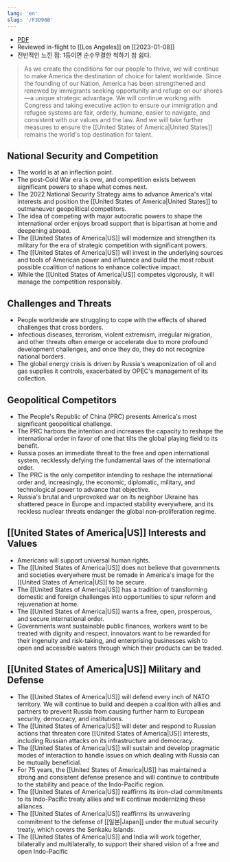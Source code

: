 ```yaml
---
lang: 'en'
slug: '/F3D96B'
---
```


- [PDF](https://www.whitehouse.gov/wp-content/uploads/2022/10/Biden-Harris-Administrations-National-Security-Strategy-10.2022.pdf)
- Reviewed in-flight to [[Los Angeles]] on [[2023-01-08]]
- 전반적인 느낀 점: 1등이면 순수무결한 척하기 참 쉽다.

> As we create the conditions for our people to thrive, we will continue to make America the destination of choice for talent worldwide. Since the founding of our Nation, America has been strengthened and renewed by immigrants seeking opportunity and refuge on our shores—a unique strategic advantage. We will continue working with Congress and taking executive action to ensure our immigration and refugee systems are fair, orderly, humane, easier to navigate, and consistent with our values and the law. And we will take further measures to ensure the [[United States of America|United States]] remains the world's top destination for talent.

## National Security and Competition

- The world is at an inflection point.
- The post-Cold War era is over, and competition exists between significant powers to shape what comes next.
- The 2022 National Security Strategy aims to advance America's vital interests and position the [[United States of America|United States]] to outmaneuver geopolitical competitors.
- The idea of competing with major autocratic powers to shape the international order enjoys broad support that is bipartisan at home and deepening abroad.
- The [[United States of America|US]] will modernize and strengthen its military for the era of strategic competition with significant powers.
- The [[United States of America|US]] will invest in the underlying sources and tools of American power and influence and build the most robust possible coalition of nations to enhance collective impact.
- While the [[United States of America|US]] competes vigorously, it will manage the competition responsibly.

## Challenges and Threats

- People worldwide are struggling to cope with the effects of shared challenges that cross borders.
- Infectious diseases, terrorism, violent extremism, irregular migration, and other threats often emerge or accelerate due to more profound development challenges, and once they do, they do not recognize national borders.
- The global energy crisis is driven by Russia's weaponization of oil and gas supplies it controls, exacerbated by OPEC's management of its collection.

## Geopolitical Competitors

- The People's Republic of China (PRC) presents America's most significant geopolitical challenge.
- The PRC harbors the intention and increases the capacity to reshape the international order in favor of one that tilts the global playing field to its benefit.
- Russia poses an immediate threat to the free and open international system, recklessly defying the fundamental laws of the international order.
- The PRC is the only competitor intending to reshape the international order and, increasingly, the economic, diplomatic, military, and technological power to advance that objective.
- Russia's brutal and unprovoked war on its neighbor Ukraine has shattered peace in Europe and impacted stability everywhere, and its reckless nuclear threats endanger the global non-proliferation regime.

## [[United States of America|US]] Interests and Values

- Americans will support universal human rights.
- The [[United States of America|US]] does not believe that governments and societies everywhere must be remade in America's image for the [[United States of America|US]] to be secure.
- The [[United States of America|US]] has a tradition of transforming domestic and foreign challenges into opportunities to spur reform and rejuvenation at home.
- The [[United States of America|US]] wants a free, open, prosperous, and secure international order.
- Governments want sustainable public finances, workers want to be treated with dignity and respect, innovators want to be rewarded for their ingenuity and risk-taking, and enterprising businesses wish to open and accessible waters through which their products can be traded.

## [[United States of America|US]] Military and Defense

- The [[United States of America|US]] will defend every inch of NATO territory. We will continue to build and deepen a coalition with allies and partners to prevent Russia from causing further harm to European security, democracy, and institutions.
- The [[United States of America|US]] will deter and respond to Russian actions that threaten core [[United States of America|US]] interests, including Russian attacks on its infrastructure and democracy.
- The [[United States of America|US]] will sustain and develop pragmatic modes of interaction to handle issues on which dealing with Russia can be mutually beneficial.
- For 75 years, the [[United States of America|US]] has maintained a strong and consistent defense presence and will continue to contribute to the stability and peace of the Indo-Pacific region.
- The [[United States of America|US]] reaffirms its iron-clad commitments to its Indo-Pacific treaty allies and will continue modernizing these alliances.
- The [[United States of America|US]] reaffirms its unwavering commitment to the defense of [[일본|Japan]] under the mutual security treaty, which covers the Senkaku Islands.
- The [[United States of America|US]] and India will work together, bilaterally and multilaterally, to support their shared vision of a free and open Indo-Pacific

